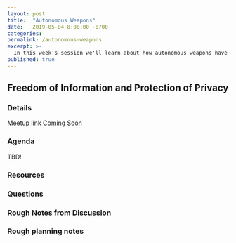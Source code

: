 ```yaml
---
layout: post
title:  "Autonomous Weapons"
date:   2019-05-04 8:00:00 -0700
categories: 
permalink: /autonomous-weapons
excerpt: >-
  In this week's session we'll learn about how autonomous weapons have a presence in militaries around the world, and the ethical issues surrounding their use.
published: true
---
```


## Freedom of Information and Protection of Privacy

### Details

[Meetup link Coming Soon](#)

### Agenda

TBD!

### Resources

### Questions

### Rough Notes from Discussion

### Rough planning notes